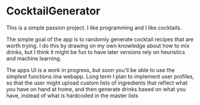 # CocktailGenerator

This is a simple passion project. I like programming and I like cocktails.

The simple goal of the app is to randomly generate cocktail recipes that are worth trying. I do this by drawing on my own knowledge about how to mix drinks, but I think it might be fun to have later versions rely on heuristics and machine learning. 

The apps UI is a work in progress, but soon you'll be able to use the simplest functions iina webapp. Long term I plan to implement user profiles, so that the user might upload custom lists of ingredients that reflect what you have on hand at home, and then generate drinks based on what you have, instead of what is hardcoded in the master lists

